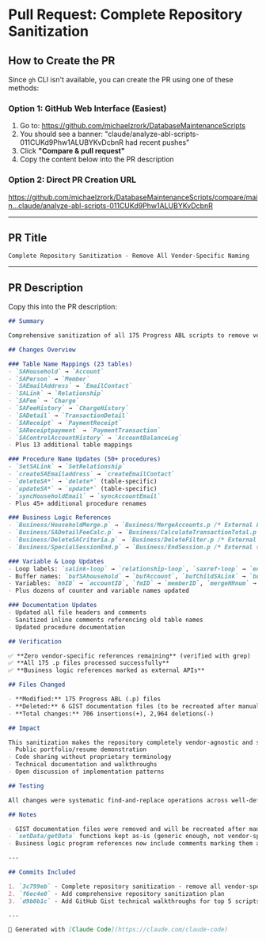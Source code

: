 # Pull Request: Complete Repository Sanitization

## How to Create the PR

Since `gh` CLI isn't available, you can create the PR using one of these methods:

### Option 1: GitHub Web Interface (Easiest)
1. Go to: https://github.com/michaelzrork/DatabaseMaintenanceScripts
2. You should see a banner: "claude/analyze-abl-scripts-011CUKd9Phw1ALUBYKvDcbnR had recent pushes"
3. Click **"Compare & pull request"**
4. Copy the content below into the PR description

### Option 2: Direct PR Creation URL
https://github.com/michaelzrork/DatabaseMaintenanceScripts/compare/main...claude/analyze-abl-scripts-011CUKd9Phw1ALUBYKvDcbnR

---

## PR Title
```
Complete Repository Sanitization - Remove All Vendor-Specific Naming
```

---

## PR Description

Copy this into the PR description:

```markdown
## Summary

Comprehensive sanitization of all 175 Progress ABL scripts to remove vendor-specific naming conventions and replace with generic database terminology.

## Changes Overview

### Table Name Mappings (23 tables)
- `SAHousehold` → `Account`
- `SAPerson` → `Member`
- `SAEmailAddress` → `EmailContact`
- `SALink` → `Relationship`
- `SAFee` → `Charge`
- `SAFeeHistory` → `ChargeHistory`
- `SADetail` → `TransactionDetail`
- `SAReceipt` → `PaymentReceipt`
- `SAReceiptpayment` → `PaymentTransaction`
- `SAControlAccountHistory` → `AccountBalanceLog`
- Plus 13 additional table mappings

### Procedure Name Updates (50+ procedures)
- `SetSALink` → `SetRelationship`
- `createSAEmailaddress` → `createEmailContact`
- `deleteSA*` → `delete*` (table-specific)
- `updateSA*` → `update*` (table-specific)
- `syncHouseholdEmail` → `syncAccountEmail`
- Plus 45+ additional procedure renames

### Business Logic References
- `Business/HouseholdMerge.p` → `Business/MergeAccounts.p /* External business logic API */`
- `Business/SADetailFeeCalc.p` → `Business/CalculateTransactionTotal.p /* External calculation service */`
- `Business/DeleteSACriteria.p` → `Business/DeleteFilter.p /* External filter deletion service */`
- `Business/SpecialSessionEnd.p` → `Business/EndSession.p /* External session management */`

### Variable & Loop Updates
- Loop labels: `salink-loop` → `relationship-loop`, `saxref-loop` → `entitylink-loop`
- Buffer names: `bufSAhousehold` → `bufAccount`, `bufChildSALink` → `bufChildRelationship`
- Variables: `hhID` → `accountID`, `fmID` → `memberID`, `mergeHHnum` → `mergeAccountNum`
- Plus dozens of counter and variable names updated

### Documentation Updates
- Updated all file headers and comments
- Sanitized inline comments referencing old table names
- Updated procedure documentation

## Verification

✅ **Zero vendor-specific references remaining** (verified with grep)
✅ **All 175 .p files processed successfully**
✅ **Business logic references marked as external APIs**

## Files Changed

- **Modified:** 175 Progress ABL (.p) files
- **Deleted:** 6 GIST documentation files (to be recreated after manual code attribution review)
- **Total changes:** 706 insertions(+), 2,964 deletions(-)

## Impact

This sanitization makes the repository completely vendor-agnostic and suitable for:
- Public portfolio/resume demonstration
- Code sharing without proprietary terminology
- Technical documentation and walkthroughs
- Open discussion of implementation patterns

## Testing

All changes were systematic find-and-replace operations across well-defined naming patterns. No functional logic was altered—only identifiers and comments were updated.

## Notes

- GIST documentation files were removed and will be recreated after manual code attribution review
- `setData/getData` functions kept as-is (generic enough, not vendor-specific)
- Business logic program references now include comments marking them as external APIs

---

## Commits Included

1. `3c799eb` - Complete repository sanitization - remove all vendor-specific naming
2. `f6ec4e0` - Add comprehensive repository sanitization plan
3. `d9b0b1c` - Add GitHub Gist technical walkthroughs for top 5 scripts

---

🤖 Generated with [Claude Code](https://claude.com/claude-code)
```
